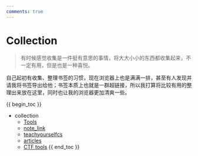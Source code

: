 ```yaml
---
comments: true
---
```

# Collection

> 有时候感觉收集是一件挺有意思的事情，将大大小小的东西都收集起来，不一定有用，但是也是一种喜悦。

自己起初有收集、整理书签的习惯，现在浏览器上也是满满一排，甚至有人发现并请我将书签导出给他；书签本质上也就是一群超链接，所以我打算将比较有用的整理出来放在这里，同时也让我的浏览器更加清爽一些。

{{ begin_toc }}

- collection
	- [Tools](Tools.md)
	- [note_link](note_link.md)
	- [teachyourselfcs](teachyourselfcs.md)
	- [articles](articles.md)
	- [CTF tools](CTF%20tools.md)
{{ end_toc }}